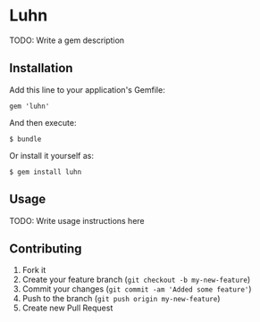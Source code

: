 # Luhn

TODO: Write a gem description

## Installation

Add this line to your application's Gemfile:

    gem 'luhn'

And then execute:

    $ bundle

Or install it yourself as:

    $ gem install luhn

## Usage

TODO: Write usage instructions here

## Contributing

1. Fork it
2. Create your feature branch (`git checkout -b my-new-feature`)
3. Commit your changes (`git commit -am 'Added some feature'`)
4. Push to the branch (`git push origin my-new-feature`)
5. Create new Pull Request
